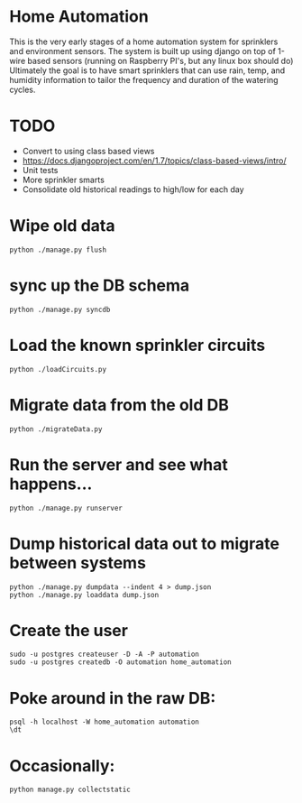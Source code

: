 Home Automation
===============

This is the very early stages of a home automation system for sprinklers
and environment sensors.  The system is built up using django on top of
1-wire based sensors (running on Raspberry PI's, but any linux box should
do)  Ultimately the goal is to have smart sprinklers that can use rain,
temp, and humidity information to tailor the frequency and duration of
the watering cycles.


TODO
====

* Convert to using class based views
 * https://docs.djangoproject.com/en/1.7/topics/class-based-views/intro/
* Unit tests
* More sprinkler smarts
* Consolidate old historical readings to high/low for each day


# Wipe old data

    python ./manage.py flush

# sync up the DB schema

    python ./manage.py syncdb

# Load the known sprinkler circuits

    python ./loadCircuits.py

# Migrate data from the old DB

    python ./migrateData.py

# Run the server and see what happens...

    python ./manage.py runserver

# Dump historical data out to migrate between systems

    python ./manage.py dumpdata --indent 4 > dump.json
    python ./manage.py loaddata dump.json

# Create the user

    sudo -u postgres createuser -D -A -P automation
    sudo -u postgres createdb -O automation home_automation

# Poke around in the raw DB:

    psql -h localhost -W home_automation automation
    \dt

# Occasionally:

    python manage.py collectstatic

